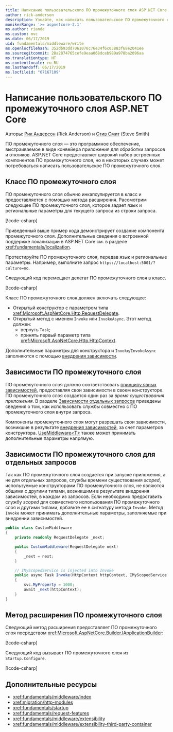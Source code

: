 ```yaml
---
title: Написание пользовательского ПО промежуточного слоя ASP.NET Core
author: rick-anderson
description: Узнайте, как написать пользовательское ПО промежуточного слоя ASP.NET Core.
monikerRange: '>= aspnetcore-2.1'
ms.author: riande
ms.custom: mvc
ms.date: 06/17/2019
uid: fundamentals/middleware/write
ms.openlocfilehash: 352db93dd7061070c76e34f6c03883f68e2041ee
ms.sourcegitcommit: 28a2874765cefe9eaa068dceb989a978ba2096aa
ms.translationtype: HT
ms.contentlocale: ru-RU
ms.lasthandoff: 06/17/2019
ms.locfileid: "67167109"
---
```

# <a name="write-custom-aspnet-core-middleware"></a>Написание пользовательского ПО промежуточного слоя ASP.NET Core

Авторы: [Рик Андерсон](https://twitter.com/RickAndMSFT) (Rick Anderson) и [Стив Смит](https://ardalis.com/) (Steve Smith)

ПО промежуточного слоя — это программное обеспечение, выстраиваемое в виде конвейера приложения для обработки запросов и откликов. ASP.NET Core предоставляет широкий набор встроенных компонентов ПО промежуточного слоя, но в некоторых случаях может потребоваться написать пользовательское ПО промежуточного слоя.

## <a name="middleware-class"></a>Класс ПО промежуточного слоя

ПО промежуточного слоя обычно инкапсулируется в класс и предоставляется с помощью метода расширения. Рассмотрим следующее ПО промежуточного слоя, которое задает язык и региональные параметры для текущего запроса из строки запроса.

[!code-csharp[](index/snapshot/Culture/StartupCulture.cs?name=snippet1)]

Приведенный выше пример кода демонстрирует создание компонента промежуточного слоя. Дополнительные сведения о встроенной поддержке локализации в ASP.NET Core см. в разделе <xref:fundamentals/localization>.

Протестируйте ПО промежуточного слоя, передав язык и региональные параметры. Например, выполните запрос `https://localhost:5001/?culture=no`.

Следующий код перемещает делегат ПО промежуточного слоя в класс.

[!code-csharp[](index/snapshot/Culture/RequestCultureMiddleware.cs)]

Класс ПО промежуточного слоя должен включать следующее:

* Открытый конструктор с параметром типа <xref:Microsoft.AspNetCore.Http.RequestDelegate>.
* Открытый метод с именем `Invoke` или `InvokeAsync`. Этот метод должен:
  * вернуть `Task`;
  * принять первый параметр типа <xref:Microsoft.AspNetCore.Http.HttpContext>.
  
Дополнительные параметры для конструктора и `Invoke`/`InvokeAsync` заполняются с помощью [внедрения зависимости](xref:fundamentals/dependency-injection).

## <a name="middleware-dependencies"></a>Зависимости ПО промежуточного слоя

ПО промежуточного слоя должно соответствовать [принципу явных зависимостей](/dotnet/standard/modern-web-apps-azure-architecture/architectural-principles#explicit-dependencies), предоставляя свои зависимости в своем конструкторе. ПО промежуточного слоя создается один раз за *время существования приложения*. В разделе [Зависимости отдельных запросов](#per-request-middleware-dependencies) приведены сведения о том, как использовать службы совместно с ПО промежуточного слоя внутри запроса.

Компоненты промежуточного слоя могут разрешать свои зависимости, возникшие в результате [внедрения зависимостей](xref:fundamentals/dependency-injection), за счет параметров конструктора. [UseMiddleware&lt;T&gt;](/dotnet/api/microsoft.aspnetcore.builder.usemiddlewareextensions.usemiddleware#Microsoft_AspNetCore_Builder_UseMiddlewareExtensions_UseMiddleware_Microsoft_AspNetCore_Builder_IApplicationBuilder_System_Type_System_Object___) также может принимать дополнительные параметры напрямую.

## <a name="per-request-middleware-dependencies"></a>Зависимости ПО промежуточного слоя для отдельных запросов

Так как ПО промежуточного слоя создается при запуске приложения, а не для отдельных запросов, службы времени существования *scoped*, используемые конструкторами ПО промежуточного слоя, не являются общими с другими типами, возникшими в результате внедрения зависимостей, в каждом из запросов. Если необходимо предоставить службу *scoped* для совместного использования ПО промежуточного слоя и другими типами, добавьте ее в сигнатуру метода `Invoke`. Метод `Invoke` может принимать дополнительные параметры, заполняемые при внедрении зависимостей.

```csharp
public class CustomMiddleware
{
    private readonly RequestDelegate _next;

    public CustomMiddleware(RequestDelegate next)
    {
        _next = next;
    }

    // IMyScopedService is injected into Invoke
    public async Task Invoke(HttpContext httpContext, IMyScopedService svc)
    {
        svc.MyProperty = 1000;
        await _next(httpContext);
    }
}
```

## <a name="middleware-extension-method"></a>Метод расширения ПО промежуточного слоя

Следующий метод расширения предоставляет ПО промежуточного слоя посредством <xref:Microsoft.AspNetCore.Builder.IApplicationBuilder>:

[!code-csharp[](index/snapshot/Culture/RequestCultureMiddlewareExtensions.cs)]

Следующий код вызывает ПО промежуточного слоя из `Startup.Configure`.

[!code-csharp[](index/snapshot/Culture/Startup.cs?name=snippet1&highlight=5)]

## <a name="additional-resources"></a>Дополнительные ресурсы

* <xref:fundamentals/middleware/index>
* <xref:migration/http-modules>
* <xref:fundamentals/startup>
* <xref:fundamentals/request-features>
* <xref:fundamentals/middleware/extensibility>
* <xref:fundamentals/middleware/extensibility-third-party-container>
